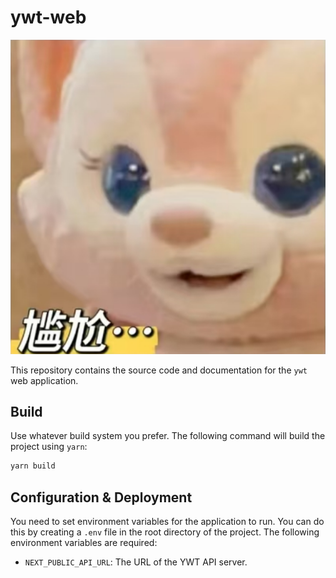 # ywt-web

![](public/linabell.png)

This repository contains the source code and documentation for the `ywt` web application.

## Build

Use whatever build system you prefer. The following command will build the project using `yarn`:

```bash
yarn build
```

## Configuration & Deployment

You need to set environment variables for the application to run. You can do this by creating a `.env` file in the root directory of the project. The following environment variables are required:

- `NEXT_PUBLIC_API_URL`: The URL of the YWT API server.
